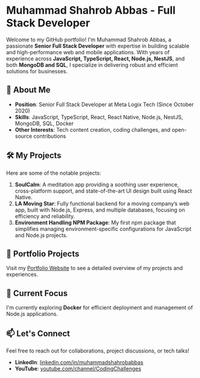 # Muhammad Shahrob Abbas - Full Stack Developer

Welcome to my GitHub portfolio! I'm Muhammad Shahrob Abbas, a passionate **Senior Full Stack Developer** with expertise in building scalable and high-performance web and mobile applications. With years of experience across **JavaScript, TypeScript, React, Node.js, NestJS**, and both **MongoDB and SQL**, I specialize in delivering robust and efficient solutions for businesses.

## 🚀 About Me
- **Position**: Senior Full Stack Developer at Meta Logix Tech (Since October 2020)
- **Skills**: JavaScript, TypeScript, React, React Native, Node.js, NestJS, MongoDB, SQL, Docker
- **Other Interests**: Tech content creation, coding challenges, and open-source contributions

## 🛠️ My Projects
Here are some of the notable projects:
1. **SoulCalm**: A meditation app providing a soothing user experience, cross-platform support, and state-of-the-art UI design built using React Native.
2. **LA Moving Star**: Fully functional backend for a moving company’s web app, built with Node.js, Express, and multiple databases, focusing on efficiency and reliability.
3. **Environment Handling NPM Package**: My first npm package that simplifies managing environment-specific configurations for JavaScript and Node.js projects.

## 💼 Portfolio Projects
Visit my [Portfolio Website](https://portfolio-7fhiexxbi-shahrobs-projects.vercel.app/) to see a detailed overview of my projects and experiences.

## 🌱 Current Focus
I'm currently exploring **Docker** for efficient deployment and management of Node.js applications.

## 📫 Let's Connect
Feel free to reach out for collaborations, project discussions, or tech talks!
- **LinkedIn**: [linkedin.com/in/muhammadshahrobabbas](https://www.linkedin.com/in/shahrob-abbas/)
- **YouTube**: [youtube.com/channel/CodingChallenges](https://www.youtube.com/@CodingChallenges-o6u)
